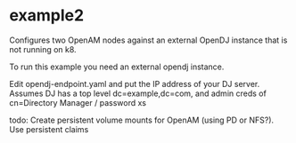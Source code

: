 # example2

Configures two OpenAM nodes against an external OpenDJ instance that is not running on k8.

To run this example you need an external opendj instance.

Edit opendj-endpoint.yaml and put the IP address of your DJ server.
Assumes DJ has a top level dc=example,dc=com, and admin creds of cn=Directory Manager  / password
        xs

todo: Create persistent volume mounts for OpenAM (using PD or NFS?). Use persistent claims

